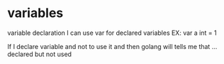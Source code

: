 # variables

variable declaration
I can use var for declared variables
EX:
var a int = 1

If I declare variable and not to use it and then golang will
tells me that ... declared but not used
